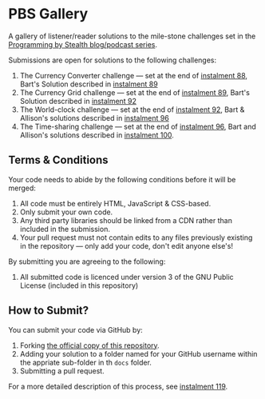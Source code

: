 # PBS Gallery
A gallery of listener/reader solutions to the mile-stone challenges set in the [Programming by Stealth blog/podcast series](https://pbs.bartificer.net/).

Submissions are open for solutions to the following challenges:

1. The Currency Converter challenge — set at the end of [instalment 88](https://bartificer.net/pbs88), Bart's Solution described in [instalment 89](https://bartificer.net/pbs89)
2. The Currency Grid challenge — set at the end of [instalment 89](https://bartificer.net/pbs89), Bart's Solution described in [instalment 92](https://bartificer.net/pbs92)
3. The World-clock challenge — set at the end of [instalment 92](https://bartificer.net/pbs92), Bart & Allison's solutions described in [instalment 96](https://bartificer.net/pbs96)
4. The Time-sharing challenge — set at the end of [instalment 96](https://bartificer.net/pbs96), Bart and Allison's solutions described in [instalment 100](https://bartificer.net/pbs100).

## Terms & Conditions

Your code needs to abide by the following conditions before it will be merged:

1. All code must be entirely HTML, JavaScript & CSS-based.
2. Only submit your own code.
3. Any third party libraries should be linked from a CDN rather than included in the submission.
4. Your pull request must not contain edits to any files previously existing in the repository — only add your code, don't edit anyone else's!

By submitting you are agreeing to the following:

1. All submitted code is licenced under version 3 of the GNU Public License (included in this repository)

## How to Submit?

You can submit your code via GitHub by:

1. Forking [the official copy of this repository](https://github.com/bartificer/pbs-gallery).
2. Adding your solution to a folder named for your GitHub username within the appriate sub-folder in th `docs` folder.
3. Submitting a pull request.

For a more detailed description of this process, see [instalment 119](https://bartificer.net/pbs119).